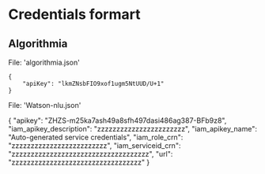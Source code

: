 # Credentials formart

## Algorithmia

File: 'algorithmia.json'

```
{
    "apiKey": "lkmZNsbFIO9xof1ugm5NtUUD/U+1"
}

```

File: 'Watson-nlu.json'

{
  "apikey": "ZHZS-m25ka7ash49a8sfh497dasi486ag387-BFb9z8",
  "iam_apikey_description": "zzzzzzzzzzzzzzzzzzzzzzz",
  "iam_apikey_name": "Auto-generated service credentials",
  "iam_role_crn": "zzzzzzzzzzzzzzzzzzzzzzzzz",
  "iam_serviceid_crn": "zzzzzzzzzzzzzzzzzzzzzzzzzzzzzzzzzzzz",
  "url": "zzzzzzzzzzzzzzzzzzzzzzzzzzzzzzzzzz"
}